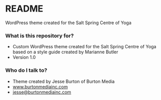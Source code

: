 # README #

WordPress theme created for the Salt Spring Centre of Yoga

### What is this repository for? ###

* Custom WordPress theme created for the Salt Spring Centre of Yoga based on a style guide created by Marianne Butler 
* Version 1.0

### Who do I talk to? ###

* Theme created by Jesse Burton of Burton Media
* www.burtonmediainc.com
* jesse@burtonmediainc.com